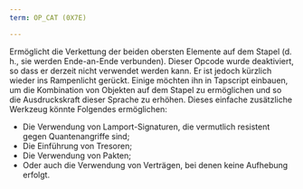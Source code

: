 ```yaml
---
term: OP_CAT (0X7E)

---
```

Ermöglicht die Verkettung der beiden obersten Elemente auf dem Stapel (d. h., sie werden Ende-an-Ende verbunden). Dieser Opcode wurde deaktiviert, so dass er derzeit nicht verwendet werden kann. Er ist jedoch kürzlich wieder ins Rampenlicht gerückt. Einige möchten ihn in Tapscript einbauen, um die Kombination von Objekten auf dem Stapel zu ermöglichen und so die Ausdruckskraft dieser Sprache zu erhöhen. Dieses einfache zusätzliche Werkzeug könnte Folgendes ermöglichen:


- Die Verwendung von Lamport-Signaturen, die vermutlich resistent gegen Quantenangriffe sind;
- Die Einführung von Tresoren;
- Die Verwendung von Pakten;
- Oder auch die Verwendung von Verträgen, bei denen keine Aufhebung erfolgt.